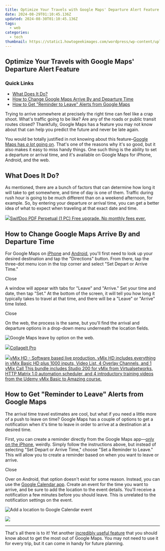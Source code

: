 ```yaml
---
title: Optimize Your Travels with Google Maps' Departure Alert Feature
date: 2024-08-29T01:10:45.136Z
updated: 2024-08-30T01:10:45.136Z
tags:
  - web
categories:
  - tech
thumbnail: https://static1.howtogeekimages.com/wordpress/wp-content/uploads/2024/07/google-maps-arrive-time.jpg
---
```


## Optimize Your Travels with Google Maps' Departure Alert Feature

### Quick Links

* [What Does It Do?](https://fake-location.techidaily.com/complete-tutorial-to-use-gps-joystick-to-fake-gps-location-on-xiaomi-redmi-13c-5g-drfone-by-drfone-virtual-android/)
* [How to Change Google Maps Arrive By and Departure Time](https://apple-account.techidaily.com/unlock-apple-id-without-phone-number-on-apple-iphone-6-by-drfone-ios/)
* [How to Get "Reminder to Leave" Alerts from Google Maps](https://instagram-clips.techidaily.com/new-2024-approved-30plus-ways-to-convert-instagram-videos-onto-your-computer-iphone-or-android/)

 Trying to arrive somewhere at precisely the right time can feel like a crap shoot. What's traffic going to be like? Are any of the roads or public transit routes closed? Thankfully, Google Maps has a feature you may not know about that can help you predict the future and never be late again.

 You would be totally justified in not knowing about this feature–[Google Maps has _a lot_ going on](https://location-social.techidaily.com/how-to-detect-and-stop-mspy-from-spying-on-your-oppo-a1x-5g-drfone-by-drfone-virtual-android/). That's one of the reasons why it's so good, but it also makes it easy to miss handy things. One such thing is the ability to set a departure or arrival time, and it's available on Google Maps for iPhone, Android, and the web.

##  What Does It Do?

 As mentioned, there are a bunch of factors that can determine how long it will take to get somewhere, and time of day is one of them. Traffic during rush hour is going to be much different than on a weekend afternoon, for example. So, by entering your departure or arrival time, you can get a better idea of what to expect when traveling at that exact date and time.

<!-- affiliate ads begin -->
<a href="https://purchase.swifdoo.com/order/checkout.php?PRODS=40002162&QTY=1&AFFILIATE=108875&CART=1"><img src="https://secure.avangate.com/images/merchant/8b932759a5a04ddb34bf79e3f9072e4b/products/1_Product%20box%20white-1024x1024.png" border="0">SwifDoo PDF Perpetual (1 PC) Free upgrade. No monthly fees ever. 
</a>
<!-- affiliate ads end -->
##  How to Change Google Maps Arrive By and Departure Time

 For Google Maps on [iPhone](https://apps.apple.com/us/app/google-maps/id585027354) and [Android](https://www.anrdoezrs.net/links/3607085/type/dlg/sid/UUhtgUeUpU2004104/https://play.google.com/store/apps/details?id=com.google.android.apps.maps&hl=en%5FUS), you'll first need to look up your desired destination and tap the "Directions" button. From there, tap the three-dot menu icon in the top corner and select "Set Depart or Arrive Time."

Close 

 A window will appear with tabs for "Leave" and "Arrive." Set your time and date, then tap "Set." At the bottom of the screen, it will tell you how long it typically takes to travel at that time, and there will be a "Leave" or "Arrive" time listed.

Close 

 On the web, the process is the same, but you'll find the arrival and departure options in a drop-down menu underneath the location fields.

![Google Maps leave by option on the web.](https://static1.howtogeekimages.com/wordpress/wp-content/uploads/2024/07/2024-07-11_11-23-13.png) 

<!-- affiliate ads begin -->
<a href="https://secure.2checkout.com/order/checkout.php?PRODS=4530091&QTY=1&AFFILIATE=108875&CART=1"><img src="https://www.pearlmountainsoft.com/n_img/product/cit_win/banScrn.jpg" border="0">CollageIt Pro</a>
<!-- affiliate ads end -->
<!-- affiliate ads begin -->
<a href="https://secure.2checkout.com/order/checkout.php?PRODS=4718730&QTY=1&AFFILIATE=108875&CART=1"> <img src="https://secure.avangate.com/images/merchant/ce9a6fb2becc2d235e62b125e9260102/products/copy_vMixCallScreenshot1-large.jpg" border="0">vMix HD - Software based live production. vMix HD includes everything in vMix Basic HD plus 1000 inputs, Video List, 4 Overlay Channels, and 1 vMix Call 
This bundle includes Studio 200 for vMix from Virtualsetworks, HTTP Matrix 1.0 automation scheduler, and 4 introductory training videos from the Udemy vMix Basic to Amazing course. </a>
<!-- affiliate ads end -->
##  How to Get "Reminder to Leave" Alerts from Google Maps

 The arrival time travel estimates are cool, but what if you need a little more of a push to leave on time? Google Maps has a couple of options to get a notification when it's time to leave in order to arrive at a destination at a desired time.

 First, you can create a reminder directly from the Google Maps app—[only on the iPhone](https://apps.apple.com/us/app/google-maps/id585027354), weirdly. Simply follow the instructions above, but instead of selecting "Set Depart or Arrive Time," choose "Set a Reminder to Leave." This will allow you to create a reminder based on when you want to leave or arrive.

Close 

 Over on Android, that option doesn't exist for some reason. Instead, you can use the [Google Calendar app](https://www.anrdoezrs.net/links/3607085/type/dlg/sid/UUhtgUeUpU2004104/https://play.google.com/store/apps/details?id=com.google.android.calendar&hl=en%5FUS). Create an event for the time you want to arrive, and be sure to add the location to the event details. You'll receive a notification a few minutes before you should leave. This is unrelated to the notification settings on the event.

![Add a location to Google Calendar event](https://static1.howtogeekimages.com/wordpress/wp-content/uploads/2024/07/screenshot_20240711-110412.png) 

<!-- affiliate ads begin -->
<a href="https://store.bitdefender.com/affiliate.php?ACCOUNT=BITLATIN&AFFILIATE=108875&PATH=http%3A%2F%2Fwww.bitdefender.com%2Fbusiness%3FAFFILIATE%3D108875%26RESOURCE%3D30%2525%2BOff%2Ball%2BGravityZone%2BProducts"><img src="https://www.bitdefender.com/content/dam/bitdefender/business/campaign/1200X628.png" border="0"></a>
<!-- affiliate ads end -->
---

 That's all there is to it! Yet another [incredibly useful feature](https://hardware-help.techidaily.com/1722970490695-install-instantly-top-rated-driver-software-for-arduino-mega-2560-download-today/) that you should know about to get the most out of Google Maps. You may not need to use it for every trip, but it can come in handy for future planning.

<ins class="adsbygoogle"
     style="display:block"
     data-ad-format="autorelaxed"
     data-ad-client="ca-pub-7571918770474297"
     data-ad-slot="1223367746"></ins>



<ins class="adsbygoogle"
     style="display:block"
     data-ad-client="ca-pub-7571918770474297"
     data-ad-slot="8358498916"
     data-ad-format="auto"
     data-full-width-responsive="true"></ins>


